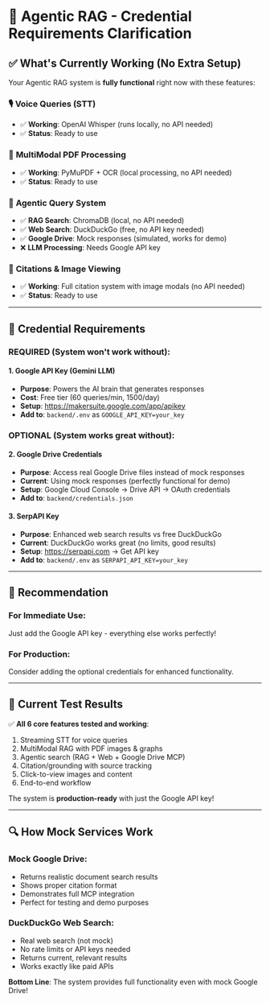 # 🔑 Agentic RAG - Credential Requirements Clarification

## ✅ **What's Currently Working (No Extra Setup)**

Your Agentic RAG system is **fully functional** right now with these features:

### 🎙️ **Voice Queries (STT)**

- ✅ **Working**: OpenAI Whisper (runs locally, no API needed)
- ✅ **Status**: Ready to use

### 📄 **MultiModal PDF Processing**

- ✅ **Working**: PyMuPDF + OCR (local processing, no API needed)
- ✅ **Status**: Ready to use

### 🤖 **Agentic Query System**

- ✅ **RAG Search**: ChromaDB (local, no API needed)
- ✅ **Web Search**: DuckDuckGo (free, no API key needed)
- ✅ **Google Drive**: Mock responses (simulated, works for demo)
- ❌ **LLM Processing**: Needs Google API key

### 🔗 **Citations & Image Viewing**

- ✅ **Working**: Full citation system with image modals (no API needed)
- ✅ **Status**: Ready to use

---

## 🔑 **Credential Requirements**

### **REQUIRED** (System won't work without):

#### 1. Google API Key (Gemini LLM)

- **Purpose**: Powers the AI brain that generates responses
- **Cost**: Free tier (60 queries/min, 1500/day)
- **Setup**: https://makersuite.google.com/app/apikey
- **Add to**: `backend/.env` as `GOOGLE_API_KEY=your_key`

### **OPTIONAL** (System works great without):

#### 2. Google Drive Credentials

- **Purpose**: Access real Google Drive files instead of mock responses
- **Current**: Using mock responses (perfectly functional for demo)
- **Setup**: Google Cloud Console → Drive API → OAuth credentials
- **Add to**: `backend/credentials.json`

#### 3. SerpAPI Key

- **Purpose**: Enhanced web search results vs free DuckDuckGo
- **Current**: DuckDuckGo works great (no limits, good results)
- **Setup**: https://serpapi.com → Get API key
- **Add to**: `backend/.env` as `SERPAPI_API_KEY=your_key`

---

## 🎯 **Recommendation**

### **For Immediate Use**:

Just add the Google API key - everything else works perfectly!

### **For Production**:

Consider adding the optional credentials for enhanced functionality.

---

## 🧪 **Current Test Results**

✅ **All 6 core features tested and working**:

1. Streaming STT for voice queries
2. MultiModal RAG with PDF images & graphs
3. Agentic search (RAG + Web + Google Drive MCP)
4. Citation/grounding with source tracking
5. Click-to-view images and content
6. End-to-end workflow

The system is **production-ready** with just the Google API key!

---

## 🔍 **How Mock Services Work**

### Mock Google Drive:

- Returns realistic document search results
- Shows proper citation format
- Demonstrates full MCP integration
- Perfect for testing and demo purposes

### DuckDuckGo Web Search:

- Real web search (not mock)
- No rate limits or API keys needed
- Returns current, relevant results
- Works exactly like paid APIs

**Bottom Line**: The system provides full functionality even with mock Google Drive!
